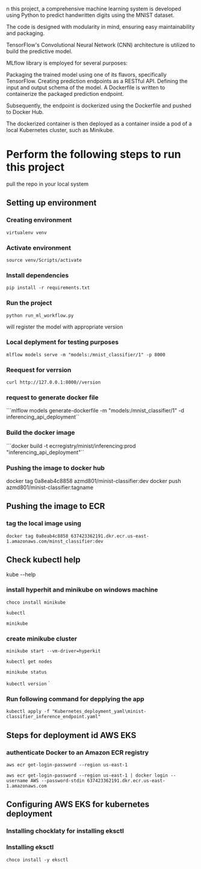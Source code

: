 n this project, a comprehensive machine learning system is developed using Python to predict handwritten digits using the MNIST dataset.

The code is designed with modularity in mind, ensuring easy maintainability and packaging.

TensorFlow's Convolutional Neural Network (CNN) architecture is utilized to build the predictive model.

MLflow library is employed for several purposes:

Packaging the trained model using one of its flavors, specifically TensorFlow.
Creating prediction endpoints as a RESTful API.
Defining the input and output schema of the model.
A Dockerfile is written to containerize the packaged prediction endpoint.

Subsequently, the endpoint is dockerized using the Dockerfile and pushed to Docker Hub.

The dockerized container is then deployed as a container inside a pod of a local Kubernetes cluster, such as Minikube.



# Perform the following steps to run this project
pull the repo in your local system
## Setting up environment
### Creating environment
``virtualenv venv``
### Activate environment
``source venv/Scripts/activate``
### Install dependencies
```pip install -r requirements.txt```

### Run the project 
`python run_ml_workflow.py`

will register the model with appropriate version

### Local  deplyment for testing purposes   
```mlflow models serve -m "models:/mnist_classifier/1" -p 8000```

### Reequest for verrsion
```curl http://127.0.0.1:8000//version```


### request to generate docker file

```mlflow models generate-dockerfile -m "models:/mnist_classifier/1" -d inferencing_api_deployment``

### Build the docker image
```docker build -t ecrregistry/minist/inferencing:prod "inferencing_api_deployment"``

### Pushing the image to docker hub
docker tag 0a8eab4c8858 azmd801/minist-classifier:dev
docker push azmd801/minist-classifier:tagname

## Pushing the image to ECR

### tag the local image using
```docker tag 0a8eab4c8858 637423362191.dkr.ecr.us-east-1.amazonaws.com/minst_classifier:dev```



## Check kubectl help
kube --help

### install hyperhit and minikube on windows machine

`choco install minikube`

`kubectl`

`minikube`

### create minikube cluster
`minikube start --vm-driver=hyperkit`

`kubectl get nodes`

`minikube status`

`kubectl version`
`

### Run following command for depplying the app

`kubectl apply -f "Kubernetes_deployment_yaml\minist-classifier_inference_endpoint.yaml"`


## Steps for deployment id AWS EKS
###  authenticate Docker to an Amazon ECR registry
 `aws ecr get-login-password --region us-east-1`

 `aws ecr get-login-password --region us-east-1 | docker login --username AWS --password-stdin 637423362191.dkr.ecr.us-east-1.amazonaws.com`

## Configuring AWS EKS for kubernetes deployment
 ### Installing chocklaty for installing eksctl

### Installing eksctl
`choco install -y eksctl`


